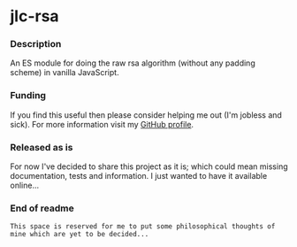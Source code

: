 
# jlc-rsa

### Description

An ES module for doing the raw rsa algorithm (without any padding scheme) in vanilla JavaScript.

### Funding

If you find this useful then please consider helping me out (I'm jobless and sick). For more information visit my [GitHub profile](https://github.com/JoakimCh).

### Released as is

For now I've decided to share this project as it is; which could mean missing documentation, tests and information. I just wanted to have it available online...

### End of readme

```
This space is reserved for me to put some philosophical thoughts of mine which are yet to be decided...
```
